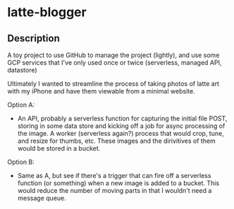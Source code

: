 # latte-blogger

## Description

A toy project to use GitHub to manage the project (lightly), and use some GCP services that I've only used once or twice (serverless, managed API, datastore)

Ultimately I wanted to streamline the process of taking photos of latte art with my iPhone and have them viewable from a minimal website. 

Option A:
- An API, probably a serverless function for capturing the initial file POST, storing in some data store and kicking off a job for async processing of the image. A worker (serverless again?) process that would crop, tune, and resize for thumbs, etc. These images and the dirivitives of them would be stored in a bucket.

Option B:
- Same as A, but see if there's a trigger that can fire off a serverless function (or something) when a new image is added to a bucket. This would reduce the number of moving parts in that I wouldn't need a message queue.

